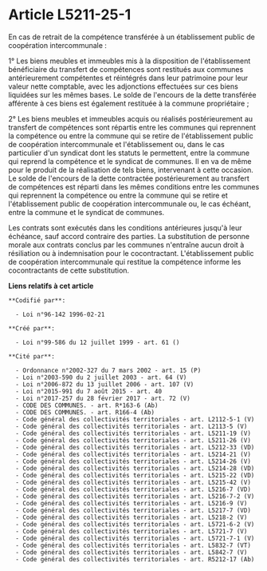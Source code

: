 # Article L5211-25-1

En cas de retrait de la compétence transférée à un établissement public de coopération intercommunale :

1° Les biens meubles et immeubles mis à la disposition de l'établissement bénéficiaire du transfert de compétences sont
restitués aux communes antérieurement compétentes et réintégrés dans leur patrimoine pour leur valeur nette comptable, avec
les adjonctions effectuées sur ces biens liquidées sur les mêmes bases. Le solde de l'encours de la dette transférée
afférente à ces biens est également restituée à la commune propriétaire ;

2° Les biens meubles et immeubles acquis ou réalisés postérieurement au transfert de compétences sont répartis entre les
communes qui reprennent la compétence ou entre la commune qui se retire de l'établissement public de coopération
intercommunale et l'établissement ou, dans le cas particulier d'un syndicat dont les statuts le permettent, entre la commune
qui reprend la compétence et le syndicat de communes. Il en va de même pour le produit de la réalisation de tels biens,
intervenant à cette occasion. Le solde de l'encours de la dette contractée postérieurement au transfert de compétences est
réparti dans les mêmes conditions entre les communes qui reprennent la compétence ou entre la commune qui se retire et
l'établissement public de coopération intercommunale ou, le cas échéant, entre la commune et le syndicat de communes.

Les contrats sont exécutés dans les conditions antérieures jusqu'à leur échéance, sauf accord contraire des parties. La
substitution de personne morale aux contrats conclus par les communes n'entraîne aucun droit à résiliation ou à indemnisation
pour le cocontractant. L'établissement public de coopération intercommunale qui restitue la compétence informe les
cocontractants de cette substitution.

**Liens relatifs à cet article**

	**Codifié par**:

	  - Loi n°96-142 1996-02-21

	**Créé par**:

	  - Loi n°99-586 du 12 juillet 1999 - art. 61 ()

	**Cité par**:

	  - Ordonnance n°2002-327 du 7 mars 2002 - art. 15 (P)
	  - Loi n°2003-590 du 2 juillet 2003 - art. 64 (V)
	  - Loi n°2006-872 du 13 juillet 2006 - art. 107 (V)
	  - Loi n°2015-991 du 7 août 2015 - art. 40
	  - Loi n°2017-257 du 28 février 2017 - art. 72 (V)
	  - CODE DES COMMUNES. - art. R*163-6 (Ab)
	  - CODE DES COMMUNES. - art. R166-4 (Ab)
	  - Code général des collectivités territoriales - art. L2112-5-1 (V)
	  - Code général des collectivités territoriales - art. L2113-5 (V)
	  - Code général des collectivités territoriales - art. L5211-19 (V)
	  - Code général des collectivités territoriales - art. L5211-26 (V)
	  - Code général des collectivités territoriales - art. L5212-33 (VD)
	  - Code général des collectivités territoriales - art. L5214-21 (V)
	  - Code général des collectivités territoriales - art. L5214-26 (V)
	  - Code général des collectivités territoriales - art. L5214-28 (VD)
	  - Code général des collectivités territoriales - art. L5215-22 (VD)
	  - Code général des collectivités territoriales - art. L5215-42 (V)
	  - Code général des collectivités territoriales - art. L5216-7 (VD)
	  - Code général des collectivités territoriales - art. L5216-7-2 (V)
	  - Code général des collectivités territoriales - art. L5216-9 (V)
	  - Code général des collectivités territoriales - art. L5217-7 (VD)
	  - Code général des collectivités territoriales - art. L5218-2 (V)
	  - Code général des collectivités territoriales - art. L5721-6-2 (V)
	  - Code général des collectivités territoriales - art. L5721-7 (V)
	  - Code général des collectivités territoriales - art. L5721-7-1 (V)
	  - Code général des collectivités territoriales - art. L5832-7 (VT)
	  - Code général des collectivités territoriales - art. L5842-7 (V)
	  - Code général des collectivités territoriales - art. R5212-17 (Ab)
